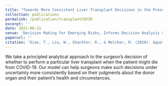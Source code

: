 ```yaml
---
title: "Towards More Consistent Liver Transplant Decisions in the Presence of COVID-19 (Working paper)"
collection: publications
permalink: /publication/transplantCOVID
excerpt: ''
date: 2021-06-21
venue: 'Decision Making for Emerging Risks, Informs Decision Analysis Society'
paperurl: ''
citation: 'Diao, T., Liu, W., Shachter, R., & Melcher, M. (2020). &quot;Towards More Consistent Liver Transplant Decisions in the Presence of COVID-19. (Working paper)&quot; <i>Decision Making for Emerging Risks, Informs Decision Analysis Society</i>. '
---
```


We take a principled analytical approach to the surgeon’s decision of whether to perform a particular liver transplant when the patient might die from COVID-19. Our model can help surgeons make such decisions under uncertainty more consistently based on their judgments about the donor organ and their patient’s health and circumstances.

<!-- https://connect.informs.org/das/conferences/das-sra-emerging-risks/new-page 



-->